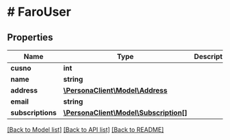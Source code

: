 # # FaroUser

## Properties

Name | Type | Description | Notes
------------ | ------------- | ------------- | -------------
**cusno** | **int** |  | 
**name** | **string** |  | 
**address** | [**\PersonaClient\Model\Address**](Address.md) |  | [optional] 
**email** | **string** |  | [optional] 
**subscriptions** | [**\PersonaClient\Model\Subscription[]**](Subscription.md) |  | [optional] 

[[Back to Model list]](../../README.md#documentation-for-models) [[Back to API list]](../../README.md#documentation-for-api-endpoints) [[Back to README]](../../README.md)


